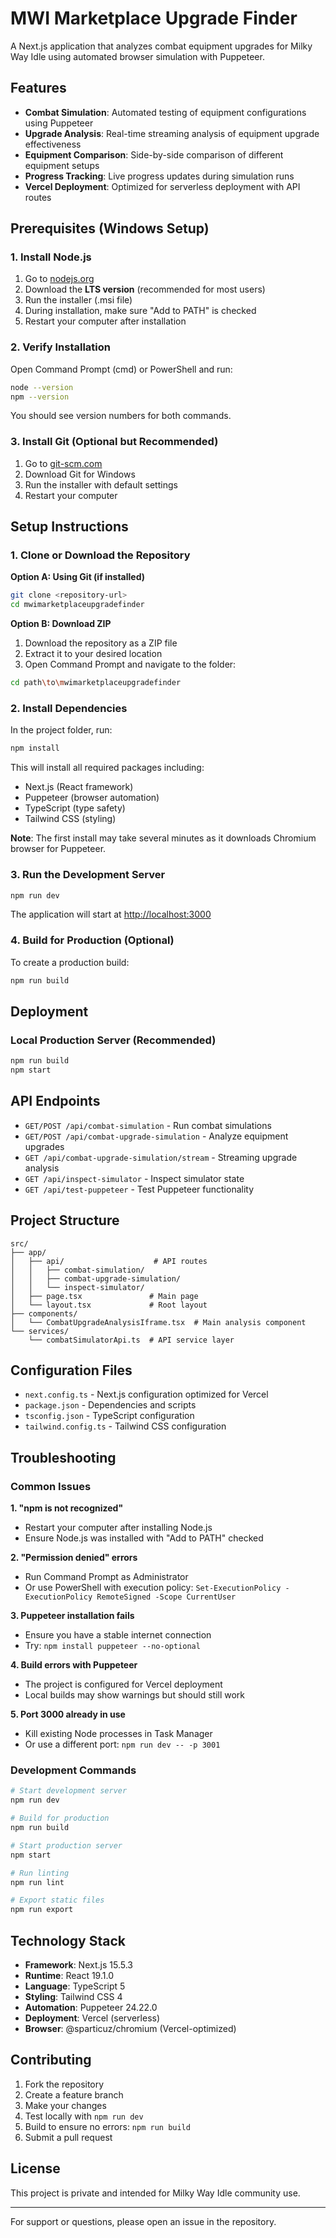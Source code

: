 # MWI Marketplace Upgrade Finder

A Next.js application that analyzes combat equipment upgrades for Milky Way Idle using automated browser simulation with Puppeteer.

## Features

- **Combat Simulation**: Automated testing of equipment configurations using Puppeteer
- **Upgrade Analysis**: Real-time streaming analysis of equipment upgrade effectiveness
- **Equipment Comparison**: Side-by-side comparison of different equipment setups
- **Progress Tracking**: Live progress updates during simulation runs
- **Vercel Deployment**: Optimized for serverless deployment with API routes

## Prerequisites (Windows Setup)

### 1. Install Node.js

1. Go to [nodejs.org](https://nodejs.org/)
2. Download the **LTS version** (recommended for most users)
3. Run the installer (.msi file)
4. During installation, make sure "Add to PATH" is checked
5. Restart your computer after installation

### 2. Verify Installation

Open Command Prompt (cmd) or PowerShell and run:

```bash
node --version
npm --version
```

You should see version numbers for both commands.

### 3. Install Git (Optional but Recommended)

1. Go to [git-scm.com](https://git-scm.com/)
2. Download Git for Windows
3. Run the installer with default settings
4. Restart your computer

## Setup Instructions

### 1. Clone or Download the Repository

**Option A: Using Git (if installed)**
```bash
git clone <repository-url>
cd mwimarketplaceupgradefinder
```

**Option B: Download ZIP**
1. Download the repository as a ZIP file
2. Extract it to your desired location
3. Open Command Prompt and navigate to the folder:
```bash
cd path\to\mwimarketplaceupgradefinder
```

### 2. Install Dependencies

In the project folder, run:

```bash
npm install
```

This will install all required packages including:
- Next.js (React framework)
- Puppeteer (browser automation)
- TypeScript (type safety)
- Tailwind CSS (styling)

**Note**: The first install may take several minutes as it downloads Chromium browser for Puppeteer.

### 3. Run the Development Server

```bash
npm run dev
```

The application will start at [http://localhost:3000](http://localhost:3000)

### 4. Build for Production (Optional)

To create a production build:

```bash
npm run build
```

## Deployment

### Local Production Server (Recommended)

```bash
npm run build
npm start
```

## API Endpoints

- `GET/POST /api/combat-simulation` - Run combat simulations
- `GET/POST /api/combat-upgrade-simulation` - Analyze equipment upgrades
- `GET /api/combat-upgrade-simulation/stream` - Streaming upgrade analysis
- `GET /api/inspect-simulator` - Inspect simulator state
- `GET /api/test-puppeteer` - Test Puppeteer functionality

## Project Structure

```
src/
├── app/
│   ├── api/                    # API routes
│   │   ├── combat-simulation/
│   │   ├── combat-upgrade-simulation/
│   │   └── inspect-simulator/
│   ├── page.tsx               # Main page
│   └── layout.tsx             # Root layout
├── components/
│   └── CombatUpgradeAnalysisIframe.tsx  # Main analysis component
└── services/
    └── combatSimulatorApi.ts  # API service layer
```

## Configuration Files

- `next.config.ts` - Next.js configuration optimized for Vercel
- `package.json` - Dependencies and scripts
- `tsconfig.json` - TypeScript configuration
- `tailwind.config.ts` - Tailwind CSS configuration

## Troubleshooting

### Common Issues

**1. "npm is not recognized"**
- Restart your computer after installing Node.js
- Ensure Node.js was installed with "Add to PATH" checked

**2. "Permission denied" errors**
- Run Command Prompt as Administrator
- Or use PowerShell with execution policy: `Set-ExecutionPolicy -ExecutionPolicy RemoteSigned -Scope CurrentUser`

**3. Puppeteer installation fails**
- Ensure you have a stable internet connection
- Try: `npm install puppeteer --no-optional`

**4. Build errors with Puppeteer**
- The project is configured for Vercel deployment
- Local builds may show warnings but should still work

**5. Port 3000 already in use**
- Kill existing Node processes in Task Manager
- Or use a different port: `npm run dev -- -p 3001`

### Development Commands

```bash
# Start development server
npm run dev

# Build for production
npm run build

# Start production server
npm start

# Run linting
npm run lint

# Export static files
npm run export
```

## Technology Stack

- **Framework**: Next.js 15.5.3
- **Runtime**: React 19.1.0
- **Language**: TypeScript 5
- **Styling**: Tailwind CSS 4
- **Automation**: Puppeteer 24.22.0
- **Deployment**: Vercel (serverless)
- **Browser**: @sparticuz/chromium (Vercel-optimized)

## Contributing

1. Fork the repository
2. Create a feature branch
3. Make your changes
4. Test locally with `npm run dev`
5. Build to ensure no errors: `npm run build`
6. Submit a pull request

## License

This project is private and intended for Milky Way Idle community use.

---

For support or questions, please open an issue in the repository.
